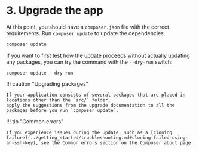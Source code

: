 # 3. Upgrade the app

At this point, you should have a `composer.json` file with the correct requirements. Run `composer update` to update the dependencies. 

``` bash
composer update
```

If you want to first test how the update proceeds without actually updating any packages, you can try the command with the `--dry-run` switch:

`composer update --dry-run`

!!! caution "Upgrading packages"

    If your application consists of several packages that are placed in locations other than the `src/` folder, 
    apply the suggestions from the upgrade documentation to all the packages before you run `composer update`.

!!! tip "Common errors"

    If you experience issues during the update, such as a [cloning failure](../getting_started/troubleshooting.md#cloning-failed-using-an-ssh-key), see the Common errors section on the Composer about page.
